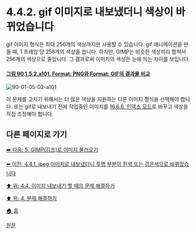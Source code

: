 # 4.4.2. gif 이미지로 내보냈더니 색상이 바뀌었습니다

gif 이미지 형식은 최대 256개의 색상까지만 사용할 수 있습니다. gif 애니메이션을 만들 때, 1 프레임 당 256개의 색상을 씁니다. 하지만, GIMP는 비슷한 색상끼리 합쳐서 256개의 색상으로 줄입니다. 그 결과로써 이미지의 색상은 눈에 띄는 차이를 보입니다.

<a id="90-01-05-02-a101"></a>

#### [그림 90.1.5.2.a101. Format: PNG와 Format: GIF의 결과물 비교](./90-01-05-02-00-mode.md#90-01-05-02-a101)
![90-01-05-02-a101](https://github.com/wonder13662/gimp/assets/15767104/a1224063-b554-4861-8502-eccc67dd703d)

이 문제를 고치기 위해서는 더 많은 색상을 지원하는 다른 이미지 형식을 선택해야 합니다. 또는 gif로 내보내기 전에 작업중인 이미지를 [16.6.6. 인덱스 모드](./16-06-06-indexed-mode.md)로 바꾸고 색상을 직접 조정해야 합니다.

## 다른 페이지로 가기

[➡️ 다음: 5. GIMP(김프)로 이미지 불러오기](./05-00-getting-images-into-gimp.md)

[⬅️ 이전: 4.4.1. jpeg 이미지로 내보냈더니 투명 부분이 흰색 또는 검은색으로 바뀌었습니다](./04-04-01-i-am-exporting-to-a-jpeg-image-and-my-transparent-area-turned-white-or-black.md)

[⬆️ 위: 4.4. 이미지 내보내기 할 때의 문제 해결하기](./04-04-00-how-to-fix-problems-exporting-images.md)

[⬆️ 위: 4. 문제 해결하기](./04-00-what-to-do-if-you-are-stuck.md)

[🏠 홈](./00-home.md)

[원문](https://docs.gimp.org/2.10/ko/gimp-stuck-export-gif-colors-changed.html)